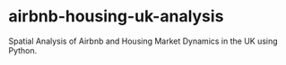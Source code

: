 # airbnb-housing-uk-analysis
Spatial Analysis of Airbnb and Housing Market Dynamics in the UK using Python.
